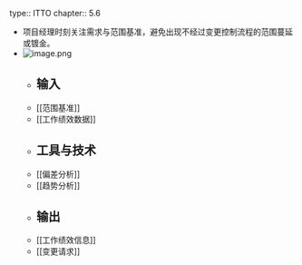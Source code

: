 type:: ITTO
chapter:: 5.6

- 项目经理时刻关注需求与范围基准，避免出现不经过变更控制流程的范围蔓延或镀金。
- ![image.png](../assets/image_1747735756992_0.png)
	- ## 输入
	- [[范围基准]]
	- [[工作绩效数据]]
	- ## 工具与技术
	- [[偏差分析]]
	- [[趋势分析]]
	- ## 输出
	- [[工作绩效信息]]
	- [[变更请求]]